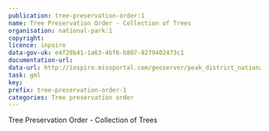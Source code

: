 ```yaml
---
publication: tree-preservation-order:1
name: Tree Preservation Order - Collection of Trees
organisation: national-park:1
copyright: 
licence: inpsire
data-gov-uk: e4f28b41-1a63-4bf6-b807-8279402473c1
documentation-url: 
data-url: http://inspire.misoportal.com/geoserver/peak_district_national_park_pdnpa-tpo-area/wfs?service=wfs&version=2.0.0&request=GetFeature&typename=peak_district_national_park_pdnpa-tpo-area:peak_district_national_park_pdnpa-tpo-area&outputFormat=GML2
task: gml
key: 
prefix: tree-preservation-order-1
categories: Tree preservation order
---
```


Tree Preservation Order - Collection of Trees
